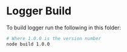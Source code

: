 # Logger Build

To build logger run the following in this folder:

```bash
# Where 1.0.0 is the version number
node build 1.0.0
```